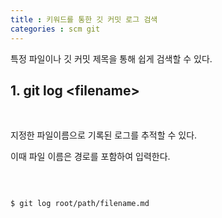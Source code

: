 ```yaml
---
title : 키워드를 통한 깃 커밋 로그 검색
categories : scm git
---
```


특정 파일이나 깃 커밋 제목을 통해 쉽게 검색할 수 있다.


## 1. git log  \<filename\>

<br>

지정한 파일이름으로 기록된 로그를 추적할 수 있다.

이때 파일 이름은 경로를 포함하여 입력한다.

<br>

```linux

$ git log root/path/filename.md

```









